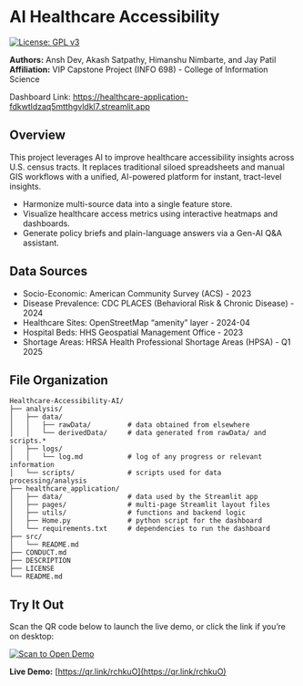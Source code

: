 # AI Healthcare Accessibility

[![License: GPL v3](https://img.shields.io/badge/License-GPLv3-blue.svg)](https://www.gnu.org/licenses/gpl-3.0)

**Authors:** Ansh Dev, Akash Satpathy, Himanshu Nimbarte, and Jay Patil  
**Affiliation:** VIP Capstone Project (INFO 698) - College of Information Science

Dashboard Link: https://healthcare-application-fdkwtldzaq5mtthgvldkl7.streamlit.app

## Overview

This project leverages AI to improve healthcare accessibility insights across U.S. census tracts. It replaces traditional siloed spreadsheets and manual GIS workflows with a unified, AI-powered platform for instant, tract-level insights.

- Harmonize multi-source data into a single feature store.
- Visualize healthcare access metrics using interactive heatmaps and dashboards.
- Generate policy briefs and plain-language answers via a Gen-AI Q&A assistant.

## Data Sources

- Socio-Economic: American Community Survey (ACS) - 2023
- Disease Prevalence: CDC PLACES (Behavioral Risk & Chronic Disease) - 2024
- Healthcare Sites: OpenStreetMap “amenity” layer - 2024-04
- Hospital Beds: HHS Geospatial Management Office - 2023
- Shortage Areas: HRSA Health Professional Shortage Areas (HPSA) - Q1 2025

## File Organization

```
Healthcare-Accessibility-AI/
├── analysis/
│   ├── data/
│   │   ├── rawData/         # data obtained from elsewhere
│   │   └── derivedData/     # data generated from rawData/ and scripts.*
│   ├── logs/
│   │   └── log.md           # log of any progress or relevant information
│   └── scripts/             # scripts used for data processing/analysis
├── healthcare_application/
│   ├── data/                # data used by the Streamlit app
│   ├── pages/               # multi-page Streamlit layout files
│   ├── utils/               # functions and backend logic
│   ├── Home.py              # python script for the dashboard
│   └── requirements.txt     # dependencies to run the dashboard
├── src/
│   └── README.md
├── CONDUCT.md
├── DESCRIPTION
├── LICENSE                
└── README.md              
```
## Try It Out

Scan the QR code below to launch the live demo, or click the link if you’re on desktop:

[![Scan to Open Demo](https://api.qrserver.com/v1/create-qr-code/?size=200x200&data=https://qr.link/rchkuO)](https://qr.link/rchkuO)

**Live Demo:** [https://qr.link/rchkuO](https://qr.link/rchkuO)
